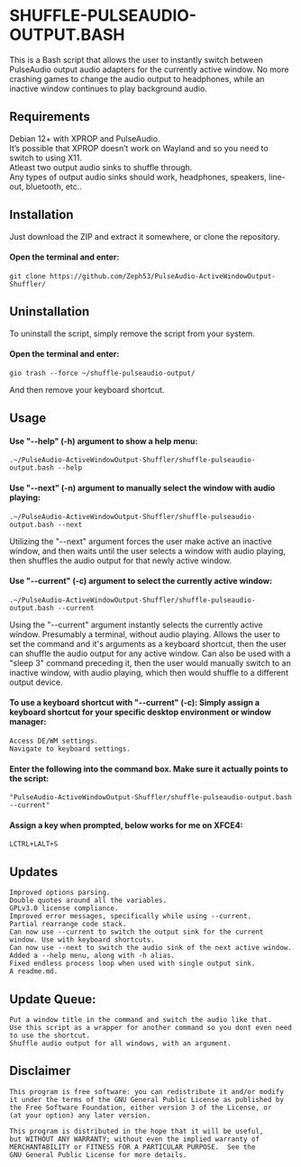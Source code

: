 # SHUFFLE-PULSEAUDIO-OUTPUT.BASH  
This is a Bash script that allows the user to instantly switch between PulseAudio output audio adapters for the currently active window. No more crashing games to change the audio output to headphones, while an inactive window continues to play background audio.  

## Requirements  
Debian 12+  with XPROP and PulseAudio.  
It’s possible that XPROP doesn’t work on Wayland and so you need to switch to using X11.  
Atleast two output audio sinks to shuffle through.  
Any types of output audio sinks should work, headphones, speakers, line-out, bluetooth, etc..  

## Installation  
Just download the ZIP and extract it somewhere, or clone the repository.  
#### Open the terminal and enter:  
    git clone https://github.com/Zeph53/PulseAudio-ActiveWindowOutput-Shuffler/

## Uninstallation  
To uninstall the script, simply remove the script from your system.  
#### Open the terminal and enter:  
    gio trash --force ~/shuffle-pulseaudio-output/
And then remove your keyboard shortcut.  

## Usage  
#### Use "--help" (-h) argument to show a help menu:  
    .~/PulseAudio-ActiveWindowOutput-Shuffler/shuffle-pulseaudio-output.bash --help

#### Use "--next" (-n) argument to manually select the window with audio playing:  
    .~/PulseAudio-ActiveWindowOutput-Shuffler/shuffle-pulseaudio-output.bash --next
Utilizing the "--next" argument forces the user make active an inactive window, and then waits until the user selects a window with audio playing, then shuffles the audio output for that newly active window.  

#### Use "--current" (-c) argument to select the currently active window:  
    .~/PulseAudio-ActiveWindowOutput-Shuffler/shuffle-pulseaudio-output.bash --current
Using the "--current" argument instantly selects the currently active window. Presumably a terminal, without audio playing. Allows the user to set the command and it's arguments as a keyboard shortcut, then the user can shuffle the audio output for any active window. Can also be used with a "sleep 3" command preceding it, then the user would manually switch to an inactive window, with audio playing, which then would shuffle to a different output device.  

#### To use a keyboard shortcut with "--current" (-c): Simply assign a keyboard shortcut for your specific desktop environment or window manager:  
    Access DE/WM settings.  
    Navigate to keyboard settings.  
#### Enter the following into the command box. Make sure it actually points to the script:  
    "PulseAudio-ActiveWindowOutput-Shuffler/shuffle-pulseaudio-output.bash --current"
#### Assign a key when prompted, below works for me on XFCE4:  
    LCTRL+LALT+S

## Updates  
    Improved options parsing.
    Double quotes around all the variables.
    GPLv3.0 license compliance.
    Improved error messages, specifically while using --current.
    Partial rearrange code stack.
    Can now use --current to switch the output sink for the current window. Use with keyboard shortcuts.
    Can now use --next to switch the audio sink of the next active window.
    Added a --help menu, along with -h alias.
    Fixed endless process loop when used with single output sink.
    A readme.md.
## Update Queue:  
    Put a window title in the command and switch the audio like that.
    Use this script as a wrapper for another command so you dont even need to use the shortcut.
    Shuffle audio output for all windows, with an argument.

## Disclaimer  
    This program is free software: you can redistribute it and/or modify
    it under the terms of the GNU General Public License as published by
    the Free Software Foundation, either version 3 of the License, or
    (at your option) any later version.

    This program is distributed in the hope that it will be useful,
    but WITHOUT ANY WARRANTY; without even the implied warranty of
    MERCHANTABILITY or FITNESS FOR A PARTICULAR PURPOSE.  See the
    GNU General Public License for more details.
